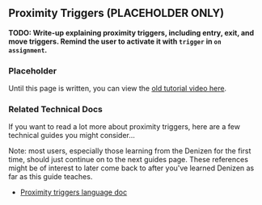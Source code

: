 Proximity Triggers (PLACEHOLDER ONLY)
------------------

**TODO: Write-up explaining proximity triggers, including entry, exit, and move triggers. Remind the user to activate it with `trigger` in `on assignment`.**

### Placeholder

Until this page is written, you can view the [old tutorial video here](https://one.denizenscript.com/denizen/vids/Proximity%20Triggers).

### Related Technical Docs

If you want to read a lot more about proximity triggers, here are a few technical guides you might consider...

Note: most users, especially those learning from the Denizen for the first time, should just continue on to the next guides page. These references might be of interest to later come back to after you've learned Denizen as far as this guide teaches.

- [Proximity triggers language doc](https://meta.denizenscript.com/Docs/Languages/proximity%20triggers)
